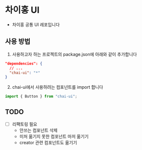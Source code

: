 # 차이홍 UI

- 차이홍 공통 UI 레포입니다

## 사용 방법

1. 사용하고자 하는 프로젝트의 package.json에 아래와 같이 추가합니다

```json
"dependencies": {
  // ...
  "chai-ui": "*"
}
```

2. chai-ui에서 사용하려는 컴포넌트를 import 합니다

```js
import { Button } from "chai-ui";
```

## TODO

- [ ] 리팩토링 필요
  - 안쓰는 컴포넌트 삭제
  - 미처 옮기지 못한 컴포넌트 마저 옮기기
  - creator 관련 컴포넌트도 옮기기
